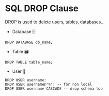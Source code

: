 # SQL DROP Clause

<div class="row row-cols-md-2"><div>

DROP is used to delete users, tables, databases...

* Database 🗄

```sql!
DROP DATABASE db_name;
```

* Table 🗃️

```sql!
DROP TABLE table_name;
```
</div><div>

* User 🧑

```sql!
DROP USER username:
DROP USER username@'%': -- for non local
DROP USER username CASCADE -- drop schema too
```
</div></div>